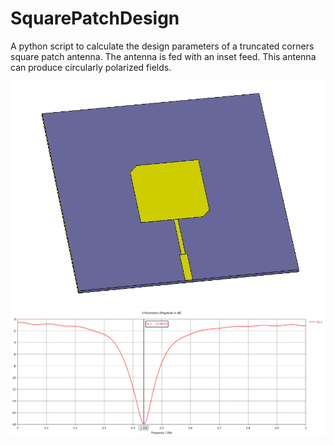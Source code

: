 # SquarePatchDesign
A python script to calculate the design parameters of a truncated corners square patch antenna. The antenna is fed with an inset feed. This antenna can produce circularly polarized fields.

![Antenna Preview](AntennaDimensions.PNG)
![S11](S11.PNG)
